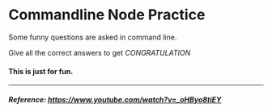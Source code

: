 # Commandline Node Practice

Some funny questions are asked in command line.

Give all the correct answers to get *CONGRATULATION*

#### This is just for fun.

---

##### Reference: https://www.youtube.com/watch?v=_oHByo8tiEY